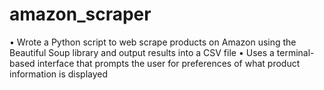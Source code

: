 # amazon_scraper

•	Wrote a Python script to web scrape products on Amazon using the Beautiful Soup library and output results into a CSV file
•	Uses a terminal-based interface that prompts the user for preferences of what product information is displayed
